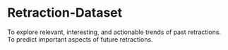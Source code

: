 # Retraction-Dataset
To explore relevant, interesting, and actionable trends of past retractions. To predict important aspects of future retractions.
